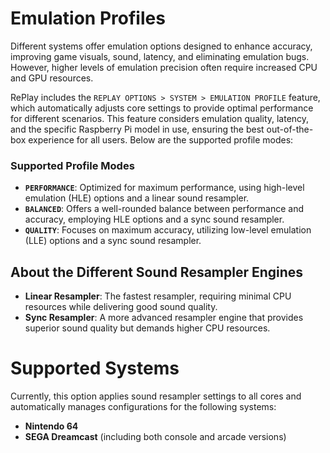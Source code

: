 # Emulation Profiles

Different systems offer emulation options designed to enhance accuracy, improving game visuals, sound, latency, and eliminating emulation bugs. However, higher levels of emulation precision often require increased CPU and GPU resources.

RePlay includes the `REPLAY OPTIONS > SYSTEM > EMULATION PROFILE` feature, which automatically adjusts core settings to provide optimal performance for different scenarios. This feature considers emulation quality, latency, and the specific Raspberry Pi model in use, ensuring the best out-of-the-box experience for all users. Below are the supported profile modes:

### Supported Profile Modes

- **`PERFORMANCE`**: Optimized for maximum performance, using high-level emulation (HLE) options and a linear sound resampler.  
- **`BALANCED`**: Offers a well-rounded balance between performance and accuracy, employing HLE options and a sync sound resampler.  
- **`QUALITY`**: Focuses on maximum accuracy, utilizing low-level emulation (LLE) options and a sync sound resampler.  

## About the Different Sound Resampler Engines

- **Linear Resampler**: The fastest resampler, requiring minimal CPU resources while delivering good sound quality.  
- **Sync Resampler**: A more advanced resampler engine that provides superior sound quality but demands higher CPU resources.

# Supported Systems

Currently, this option applies sound resampler settings to all cores and automatically manages configurations for the following systems:

- **Nintendo 64**  
- **SEGA Dreamcast** (including both console and arcade versions)